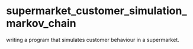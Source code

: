 # supermarket_customer_simulation_markov_chain

 writing a program that simulates customer behaviour in a supermarket.
